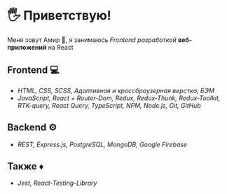 # 🖐 Приветствую!

Меня зовут Амир 👦,  я занимаюсь *Frontend разработкой* **веб-приложений** на React

## Frontend 💻

 - *HTML, CSS, SCSS, Адаптивная и кроссбраузерная верстка, БЭМ*
 - *JavaScript, React + Router-Dom, Redux, Redux-Thunk, Redux-Toolkit, RTK-query, React Query, TypeScript, NPM, Node.js, Git, GitHub*

## Backend ⚙

 - *REST, Express.js, PostgreSQL, MongoDB, Google Firebase*

## Также ♦
- *Jest, React-Testing-Library*
